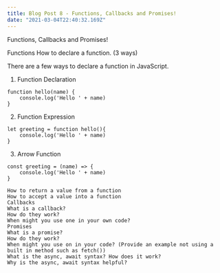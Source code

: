 ```yaml
---
title: Blog Post 8 - Functions, Callbacks and Promises!
date: "2021-03-04T22:40:32.169Z"
---
```


Functions, Callbacks and Promises!

Functions
How to declare a function. (3 ways)

There are a few ways to declare a function in JavaScript.

1. Function Declaration

```
function hello(name) {
    console.log('Hello ' + name)
}
```

2. Function Expression

```
let greeting = function hello(){
    console.log('Hello ' + name)
}
```

3. Arrow Function

```
const greeting = (name) => {
    console.log('Hello ' + name)
}

How to return a value from a function
How to accept a value into a function
Callbacks
What is a callback?
How do they work?
When might you use one in your own code?
Promises
What is a promise?
How do they work?
When might you use on in your code? (Provide an example not using a built in method such as fetch())
What is the async, await syntax? How does it work?
Why is the async, await syntax helpful?